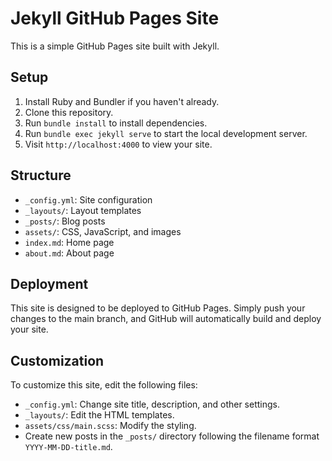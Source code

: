 # Jekyll GitHub Pages Site

This is a simple GitHub Pages site built with Jekyll.

## Setup

1. Install Ruby and Bundler if you haven't already.
2. Clone this repository.
3. Run `bundle install` to install dependencies.
4. Run `bundle exec jekyll serve` to start the local development server.
5. Visit `http://localhost:4000` to view your site.

## Structure

- `_config.yml`: Site configuration
- `_layouts/`: Layout templates
- `_posts/`: Blog posts
- `assets/`: CSS, JavaScript, and images
- `index.md`: Home page
- `about.md`: About page

## Deployment

This site is designed to be deployed to GitHub Pages. Simply push your changes to the main branch, and GitHub will automatically build and deploy your site.

## Customization

To customize this site, edit the following files:

- `_config.yml`: Change site title, description, and other settings.
- `_layouts/`: Edit the HTML templates.
- `assets/css/main.scss`: Modify the styling.
- Create new posts in the `_posts/` directory following the filename format `YYYY-MM-DD-title.md`. 